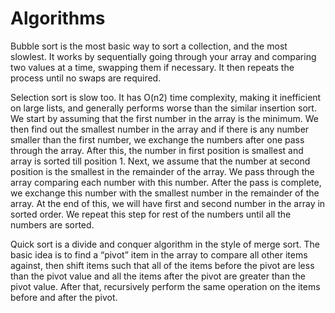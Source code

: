 # Algorithms
Bubble sort is the most basic way to sort a collection, and the most slowlest. It works by sequentially going through your array and comparing two values at a time, swapping them if necessary. It then repeats the process until no swaps are required.

Selection sort is slow too.  It has O(n2) time complexity, making it inefficient on large lists, and generally performs worse than the similar insertion sort. We start by assuming that the first number in the array is the minimum. We then find out the smallest number in the array and if there is any number smaller than the first number, we exchange the numbers after one pass through the array. After this, the number in first position is smallest and array is sorted till position 1.
Next, we assume that the number at second position is the smallest in the remainder of the array. We pass through the array comparing each number with this number. After the pass is complete, we exchange this number with the smallest number in the remainder of the array. At the end of this, we will have first and second number in the array in sorted order. We repeat this step for rest of the numbers until all the numbers are sorted.

Quick sort is a divide and conquer algorithm in the style of merge sort. The basic idea is to find a “pivot” item in the array to compare all other items against, then shift items such that all of the items before the pivot are less than the pivot value and all the items after the pivot are greater than the pivot value. After that, recursively perform the same operation on the items before and after the pivot.

